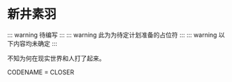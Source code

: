 # 新井素羽 <Badge type="warning" text="TODO" />

::: warning
待编写
:::
::: warning
此为为待定计划准备的占位符
:::
::: warning
以下内容均未确定
:::

不知为何在现实世界和人打了起来。

CODENAME = CLOSER